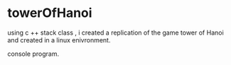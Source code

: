 # towerOfHanoi

using c ++ stack class , i created a replication of the game tower of Hanoi and created in a linux enivronment.

console program. 

